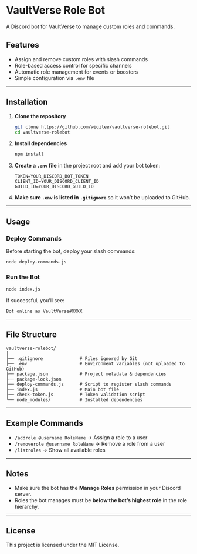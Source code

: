 # VaultVerse Role Bot

A Discord bot for VaultVerse to manage custom roles and commands.

## Features
- Assign and remove custom roles with slash commands
- Role-based access control for specific channels
- Automatic role management for events or boosters
- Simple configuration via `.env` file

---

## Installation

1. **Clone the repository**
   ```bash
   git clone https://github.com/wiqilee/vaultverse-rolebot.git
   cd vaultverse-rolebot
   ```

2. **Install dependencies**
   ```bash
   npm install
   ```

3. **Create a `.env` file** in the project root and add your bot token:
   ```env
   TOKEN=YOUR_DISCORD_BOT_TOKEN
   CLIENT_ID=YOUR_DISCORD_CLIENT_ID
   GUILD_ID=YOUR_DISCORD_GUILD_ID
   ```

4. **Make sure `.env` is listed in `.gitignore`** so it won’t be uploaded to GitHub.

---

## Usage

### Deploy Commands
Before starting the bot, deploy your slash commands:
```bash
node deploy-commands.js
```

### Run the Bot
```bash
node index.js
```

If successful, you’ll see:
```
Bot online as VaultVerse#XXXX
```

---

## File Structure
```
vaultverse-rolebot/
│
├── .gitignore              # Files ignored by Git
├── .env                    # Environment variables (not uploaded to GitHub)
├── package.json            # Project metadata & dependencies
├── package-lock.json
├── deploy-commands.js      # Script to register slash commands
├── index.js                # Main bot file
├── check-token.js          # Token validation script
└── node_modules/           # Installed dependencies
```

---

## Example Commands
- `/addrole @username RoleName` → Assign a role to a user
- `/removerole @username RoleName` → Remove a role from a user
- `/listroles` → Show all available roles

---

## Notes
- Make sure the bot has the **Manage Roles** permission in your Discord server.
- Roles the bot manages must be **below the bot’s highest role** in the role hierarchy.

---

## License
This project is licensed under the MIT License.
